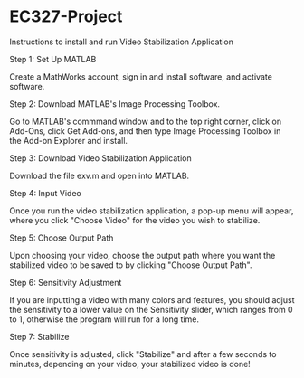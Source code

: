 # EC327-Project
Instructions to install and run Video Stabilization Application

Step 1: Set Up MATLAB

Create a MathWorks account, sign in and install software, and activate software.

Step 2: Download MATLAB's Image Processing Toolbox.

Go to MATLAB's commmand window and to the top right corner, click on Add-Ons, click Get Add-ons, and then type Image Processing Toolbox in the Add-on Explorer and install.

Step 3: Download Video Stabilization Application

Download the file exv.m and open into MATLAB.

Step 4: Input Video

Once you run the video stabilization application, a pop-up menu will appear, where you click "Choose Video" for the video you wish to stabilize.

Step 5: Choose Output Path

Upon choosing your video, choose the output path where you want the stabilized video to be saved to by clicking "Choose Output Path".

Step 6: Sensitivity Adjustment

If you are inputting a video with many colors and features, you should adjust the sensitivity to a lower value on the Sensitivity slider, which ranges from 0 to 1, otherwise the program will run for a long time.

Step 7: Stabilize

Once sensitivity is adjusted, click "Stabilize" and after a few seconds to minutes, depending on your video, your stabilized video is done!
